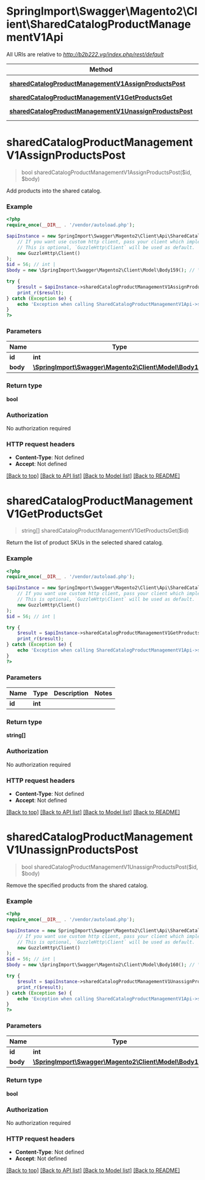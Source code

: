 # SpringImport\Swagger\Magento2\Client\SharedCatalogProductManagementV1Api

All URIs are relative to *http://b2b222.vg/index.php/rest/default*

Method | HTTP request | Description
------------- | ------------- | -------------
[**sharedCatalogProductManagementV1AssignProductsPost**](SharedCatalogProductManagementV1Api.md#sharedCatalogProductManagementV1AssignProductsPost) | **POST** /V1/sharedCatalog/{id}/assignProducts | 
[**sharedCatalogProductManagementV1GetProductsGet**](SharedCatalogProductManagementV1Api.md#sharedCatalogProductManagementV1GetProductsGet) | **GET** /V1/sharedCatalog/{id}/products | 
[**sharedCatalogProductManagementV1UnassignProductsPost**](SharedCatalogProductManagementV1Api.md#sharedCatalogProductManagementV1UnassignProductsPost) | **POST** /V1/sharedCatalog/{id}/unassignProducts | 


# **sharedCatalogProductManagementV1AssignProductsPost**
> bool sharedCatalogProductManagementV1AssignProductsPost($id, $body)



Add products into the shared catalog.

### Example
```php
<?php
require_once(__DIR__ . '/vendor/autoload.php');

$apiInstance = new SpringImport\Swagger\Magento2\Client\Api\SharedCatalogProductManagementV1Api(
    // If you want use custom http client, pass your client which implements `GuzzleHttp\ClientInterface`.
    // This is optional, `GuzzleHttp\Client` will be used as default.
    new GuzzleHttp\Client()
);
$id = 56; // int | 
$body = new \SpringImport\Swagger\Magento2\Client\Model\Body159(); // \SpringImport\Swagger\Magento2\Client\Model\Body159 | 

try {
    $result = $apiInstance->sharedCatalogProductManagementV1AssignProductsPost($id, $body);
    print_r($result);
} catch (Exception $e) {
    echo 'Exception when calling SharedCatalogProductManagementV1Api->sharedCatalogProductManagementV1AssignProductsPost: ', $e->getMessage(), PHP_EOL;
}
?>
```

### Parameters

Name | Type | Description  | Notes
------------- | ------------- | ------------- | -------------
 **id** | **int**|  |
 **body** | [**\SpringImport\Swagger\Magento2\Client\Model\Body159**](../Model/Body159.md)|  | [optional]

### Return type

**bool**

### Authorization

No authorization required

### HTTP request headers

 - **Content-Type**: Not defined
 - **Accept**: Not defined

[[Back to top]](#) [[Back to API list]](../../README.md#documentation-for-api-endpoints) [[Back to Model list]](../../README.md#documentation-for-models) [[Back to README]](../../README.md)

# **sharedCatalogProductManagementV1GetProductsGet**
> string[] sharedCatalogProductManagementV1GetProductsGet($id)



Return the list of product SKUs in the selected shared catalog.

### Example
```php
<?php
require_once(__DIR__ . '/vendor/autoload.php');

$apiInstance = new SpringImport\Swagger\Magento2\Client\Api\SharedCatalogProductManagementV1Api(
    // If you want use custom http client, pass your client which implements `GuzzleHttp\ClientInterface`.
    // This is optional, `GuzzleHttp\Client` will be used as default.
    new GuzzleHttp\Client()
);
$id = 56; // int | 

try {
    $result = $apiInstance->sharedCatalogProductManagementV1GetProductsGet($id);
    print_r($result);
} catch (Exception $e) {
    echo 'Exception when calling SharedCatalogProductManagementV1Api->sharedCatalogProductManagementV1GetProductsGet: ', $e->getMessage(), PHP_EOL;
}
?>
```

### Parameters

Name | Type | Description  | Notes
------------- | ------------- | ------------- | -------------
 **id** | **int**|  |

### Return type

**string[]**

### Authorization

No authorization required

### HTTP request headers

 - **Content-Type**: Not defined
 - **Accept**: Not defined

[[Back to top]](#) [[Back to API list]](../../README.md#documentation-for-api-endpoints) [[Back to Model list]](../../README.md#documentation-for-models) [[Back to README]](../../README.md)

# **sharedCatalogProductManagementV1UnassignProductsPost**
> bool sharedCatalogProductManagementV1UnassignProductsPost($id, $body)



Remove the specified products from the shared catalog.

### Example
```php
<?php
require_once(__DIR__ . '/vendor/autoload.php');

$apiInstance = new SpringImport\Swagger\Magento2\Client\Api\SharedCatalogProductManagementV1Api(
    // If you want use custom http client, pass your client which implements `GuzzleHttp\ClientInterface`.
    // This is optional, `GuzzleHttp\Client` will be used as default.
    new GuzzleHttp\Client()
);
$id = 56; // int | 
$body = new \SpringImport\Swagger\Magento2\Client\Model\Body160(); // \SpringImport\Swagger\Magento2\Client\Model\Body160 | 

try {
    $result = $apiInstance->sharedCatalogProductManagementV1UnassignProductsPost($id, $body);
    print_r($result);
} catch (Exception $e) {
    echo 'Exception when calling SharedCatalogProductManagementV1Api->sharedCatalogProductManagementV1UnassignProductsPost: ', $e->getMessage(), PHP_EOL;
}
?>
```

### Parameters

Name | Type | Description  | Notes
------------- | ------------- | ------------- | -------------
 **id** | **int**|  |
 **body** | [**\SpringImport\Swagger\Magento2\Client\Model\Body160**](../Model/Body160.md)|  | [optional]

### Return type

**bool**

### Authorization

No authorization required

### HTTP request headers

 - **Content-Type**: Not defined
 - **Accept**: Not defined

[[Back to top]](#) [[Back to API list]](../../README.md#documentation-for-api-endpoints) [[Back to Model list]](../../README.md#documentation-for-models) [[Back to README]](../../README.md)

